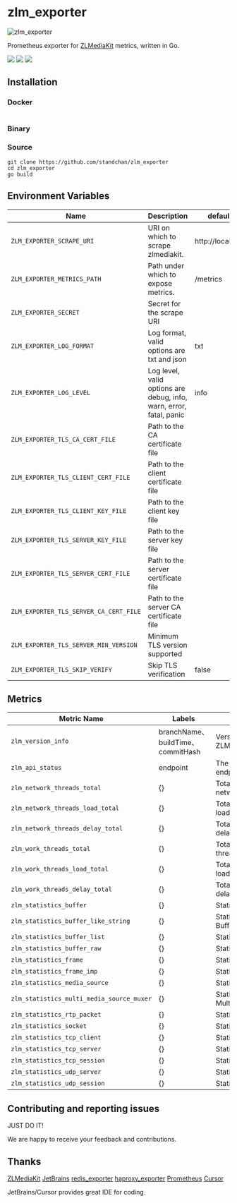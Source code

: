 # zlm_exporter

![zlm_exporter](https://socialify.git.ci/standchan/zlm_exporter/image?language=1&owner=1&name=1&stargazers=1&theme=Light)

Prometheus exporter for [ZLMediaKit](https://github.com/ZLMediaKit/ZLMediaKit) metrics, written in Go.

[![](https://img.shields.io/badge/license-MIT-green.svg)](https://github.com/standchan/zlm_exporter/blob/master/LICENSE)
[![](https://img.shields.io/badge/language-golang-red.svg)](https://en.cppreference.com/)
[![](https://img.shields.io/badge/PRs-welcome-yellow.svg)](https://github.com/standchan/zlm_exporter/pulls)

## Installation

### Docker
```shell

```
### Binary


### Source
```shell
git clone https://github.com/standchan/zlm_exporter
cd zlm_exporter
go build
```

## Environment Variables


|  Name                      | Description                               | default  |
|-------------------------   |-------------------------------------------|----------|
| `ZLM_EXPORTER_SCRAPE_URI`  | URI on which to scrape zlmediakit.       |  http://localhost  |
| `ZLM_EXPORTER_METRICS_PATH`| Path under which to expose metrics. |  /metrics |
| `ZLM_EXPORTER_SECRET`      | Secret for the scrape URI            |        |
| `ZLM_EXPORTER_LOG_FORMAT`  | Log format, valid options are txt and json | txt |
| `ZLM_EXPORTER_LOG_LEVEL`   | Log level, valid options are debug, info, warn, error, fatal, panic | info |
| `ZLM_EXPORTER_TLS_CA_CERT_FILE` | Path to the CA certificate file | |
| `ZLM_EXPORTER_TLS_CLIENT_CERT_FILE` | Path to the client certificate file | |
| `ZLM_EXPORTER_TLS_CLIENT_KEY_FILE` | Path to the client key file | |
| `ZLM_EXPORTER_TLS_SERVER_KEY_FILE` | Path to the server key file | |
| `ZLM_EXPORTER_TLS_SERVER_CERT_FILE` | Path to the server certificate file | |
| `ZLM_EXPORTER_TLS_SERVER_CA_CERT_FILE` | Path to the server CA certificate file | |
| `ZLM_EXPORTER_TLS_SERVER_MIN_VERSION` | Minimum TLS version supported | |
| `ZLM_EXPORTER_TLS_SKIP_VERIFY` | Skip TLS verification | false |

## Metrics

| Metric Name                               | Labels                          | Description                      |
|-------------------------------------------|---------------------------------|----------------------------------|
| `zlm_version_info`                        | branchName、buildTime、commitHash | Version info of ZLMediakit       |
| `zlm_api_status`                          | endpoint                        | The status of API endpoint       |
| `zlm_network_threads_total`               | {}                                | Total number of network threads  |
| `zlm_network_threads_load_total`          | {}                                | Total of network threads load    |
| `zlm_network_threads_delay_total`         | {}                                | Total of network threads delay   |
| `zlm_work_threads_total`                  | {}                                | Total number of work threads     |
| `zlm_work_threads_load_total`             | {}                                | Total of work threads load       |
| `zlm_work_threads_delay_total`            | {}                                | Total of work threads delay      |
| `zlm_statistics_buffer`                   | {}                                | Statistics buffer                |
| `zlm_statistics_buffer_like_string`       | {}                                | Statistics BufferLikeString      |
| `zlm_statistics_buffer_list`              | {}                                | Statistics BufferList            |
| `zlm_statistics_buffer_raw`               | {}                                | Statistics BufferRaw             |
| `zlm_statistics_frame`                    | {}                                | Statistics Frame                 |
| `zlm_statistics_frame_imp`                | {}                                | Statistics FrameImp              |
| `zlm_statistics_media_source`             | {}                                | Statistics MediaSource           |
| `zlm_statistics_multi_media_source_muxer` | {}                                | Statistics MultiMediaSourceMuxer |
| `zlm_statistics_rtp_packet`               | {}                                | Statistics RtpPacket             |
| `zlm_statistics_socket`                   | {}                                | Statistics Socket                |
| `zlm_statistics_tcp_client`               | {}                                | Statistics TcpClient             |
| `zlm_statistics_tcp_server`               | {}                                | Statistics TcpServer             |
| `zlm_statistics_tcp_session`              | {}                                | Statistics TcpSession            |
| `zlm_statistics_udp_server`               | {}                                | Statistics UdpServer             |
| `zlm_statistics_udp_session`              | {}                                | Statistics UdpSession            |

## Contributing and reporting issues

JUST DO IT! 

We are happy to receive your feedback and contributions.


## Thanks
[ZLMediaKit](https://github.com/ZLMediaKit/ZLMediaKit)
[JetBrains](https://www.jetbrains.com/)
[redis_exporter](https://github.com/oliver006/redis_exporter)
[haproxy_exporter](https://github.com/prometheus/haproxy_exporter)
[Prometheus](https://prometheus.io/)
[Cursor](https://www.cursor.com/)

JetBrains/Cursor provides great IDE for coding.
